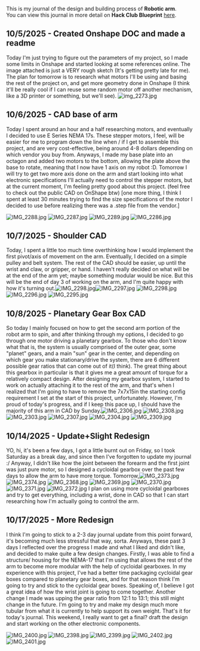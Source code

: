 <!--
  ===================    !!READ THIS NOTICE!!   ====================
  DO NOT edit this file manually. Your changes WILL BE OVERWRITTEN!
  This journal is auto generated and updated by Hack Club Blueprint.
  To edit this file, please edit your journal entries on Blueprint.
  ==================================================================
-->

This is my journal of the design and building process of **Robotic arm**.  
You can view this journal in more detail on **Hack Club Blueprint** [here](https://blueprint.hackclub.com/projects/223).


## 10/5/2025 - Created Onshape DOC and made a readme  

Today I'm just trying to figure out the parameters of my project, so I made some limits in Onshape and started looking at some references online. The image attached is just a VERY rough sketch (It's getting pretty late for me). The plan for tomorrow is to research what motors I'll be using and basing the rest of the project on, and get more geometry done in Onshape (I think it'll be really cool if I can reuse some random motor off another mechanism, like a 3D printer or something, but we'll see).
![img_2273.jpg](https://blueprint.hackclub.com/user-attachments/blobs/redirect/eyJfcmFpbHMiOnsiZGF0YSI6NjcyLCJwdXIiOiJibG9iX2lkIn19--c75bb35ea2407931a879617ea3f7113e83a65106/img_2273.jpg)

  

## 10/6/2025 - CAD base of arm  

Today I spent around an hour and a half researching motors, and eventually I decided to use E Series NEMA 17s. These stepper motors, I feel, will be easier for me to program down the line when / if I get to assemble this project, and are very cost-effective, being around 4-8 dollars depending on which vendor you buy from. Anyways, I made my base plate into an octagon and added two motors to the bottom, allowing the plate above the base to rotate, meaning that I now have 1 axis on my robot :D. Tomorrow I will try to get two more axis done on the arm and start looking into what electronic specifications I'll actually need to control the stepper motors, but at the current moment, I'm feeling pretty good about this project. (feel free to check out the public CAD on OnShape btw) [one more thing, I think I spent at least 30 minutes trying to find the size specifications of the motor I decided to use before realizing there was a .step file from the vendor.]

![IMG_2288.jpg](https://blueprint.hackclub.com/user-attachments/blobs/redirect/eyJfcmFpbHMiOnsiZGF0YSI6ODM4LCJwdXIiOiJibG9iX2lkIn19--77b7f3bcfb9ac5e385844a42bc9a52edaf0c34e9/IMG_2288.jpg)
![IMG_2287.jpg](https://blueprint.hackclub.com/user-attachments/blobs/redirect/eyJfcmFpbHMiOnsiZGF0YSI6ODM3LCJwdXIiOiJibG9iX2lkIn19--339d4d2e7aa067979c351636ffe21135a9c86711/IMG_2287.jpg)
![IMG_2289.jpg](https://blueprint.hackclub.com/user-attachments/blobs/redirect/eyJfcmFpbHMiOnsiZGF0YSI6ODM2LCJwdXIiOiJibG9iX2lkIn19--ab7d5e5a5ecf8f17b17dcfb9d0ad62cf1e1e5307/IMG_2289.jpg)
![IMG_2286.jpg](https://blueprint.hackclub.com/user-attachments/blobs/redirect/eyJfcmFpbHMiOnsiZGF0YSI6ODM1LCJwdXIiOiJibG9iX2lkIn19--e94cbcf5229348624384dad8d1a457dac0b0e732/IMG_2286.jpg)
  

## 10/7/2025 - Shoulder CAD  

Today, I spent a little too much time overthinking how I would implement the first pivot/axis of movement on the arm. Eventually, I decided on a simple pulley and belt system. The rest of the CAD should be easier, up until the wrist and claw, or gripper, or hand. I haven't really decided on what will be at the end of the arm yet; maybe something modular would be nice. But this will be the end of day 3 of working on the arm, and I'm quite happy with how it's turning out.![IMG_2298.jpg](https://blueprint.hackclub.com/user-attachments/blobs/proxy/eyJfcmFpbHMiOnsiZGF0YSI6OTk1LCJwdXIiOiJibG9iX2lkIn19--b6fec1213176a9424f752b1f79300650f6600584/IMG_2298.jpg)![IMG_2297.jpg](/user-attachments/blobs/proxy/eyJfcmFpbHMiOnsiZGF0YSI6OTk5LCJwdXIiOiJibG9iX2lkIn19--9ac1b73e3b63b0f1ba0e619e1a1cbac22bbf68eb/IMG_2297.jpg)
![IMG_2298.jpg](https://blueprint.hackclub.com/user-attachments/blobs/proxy/eyJfcmFpbHMiOnsiZGF0YSI6OTk4LCJwdXIiOiJibG9iX2lkIn19--8e441aa6665b9e3084b3b742f56a709f8c11882a/IMG_2298.jpg)
![IMG_2296.jpg](https://blueprint.hackclub.com/user-attachments/blobs/proxy/eyJfcmFpbHMiOnsiZGF0YSI6OTk3LCJwdXIiOiJibG9iX2lkIn19--4a794f4cf4b4c094fe07fb77bd3b12dab9ee627c/IMG_2296.jpg)
![IMG_2295.jpg](https://blueprint.hackclub.com/user-attachments/blobs/proxy/eyJfcmFpbHMiOnsiZGF0YSI6OTk2LCJwdXIiOiJibG9iX2lkIn19--0e9594bb2978da0b3aa0defb8cddf65b070925e6/IMG_2295.jpg)
  

## 10/8/2025 - Planetary Gear Box CAD  

So today I mainly focused on how to get the second arm portion of the robot arm to spin, and after thinking through my options, I decided to go through one motor driving a planetary gearbox. To those who don't know what that is, the system is usually comprised of the outer gear, some "planet" gears, and a main "sun" gear in the center, and depending on which gear you make stationary/drive the system, there are 6 different possible gear ratios that can come out of it(I think). The great thing about this gearbox in particular is that it gives me a great amount of torque for a relatively compact design. After designing my gearbox system, I started to work on actually attaching it to the rest of the arm, and that's when I realized that I'm going to have to remove the 7x7x15in the starting config requirement I set at the start of this project, unfortunately. However, I'm proud of today's progress, and if I keep this pace up, I should have the majority of this arm in CAD by Sunday.![IMG_2306.jpg](https://blueprint.hackclub.com/user-attachments/blobs/proxy/eyJfcmFpbHMiOnsiZGF0YSI6MTE1MSwicHVyIjoiYmxvYl9pZCJ9fQ==--8460bdf0973c88c2fd42033cfadd977fb5fd5b3a/IMG_2306.jpg)
![IMG_2308.jpg](https://blueprint.hackclub.com/user-attachments/blobs/proxy/eyJfcmFpbHMiOnsiZGF0YSI6MTE1NSwicHVyIjoiYmxvYl9pZCJ9fQ==--64886b0dce5fea8a3cdd3e82689ea6f8a35bd52e/IMG_2308.jpg)
![IMG_2303.jpg](https://blueprint.hackclub.com/user-attachments/blobs/proxy/eyJfcmFpbHMiOnsiZGF0YSI6MTE1MywicHVyIjoiYmxvYl9pZCJ9fQ==--c329c987b4b52557ca94013c1a28e9d41e90e32d/IMG_2303.jpg)
![IMG_2307.jpg](https://blueprint.hackclub.com/user-attachments/blobs/proxy/eyJfcmFpbHMiOnsiZGF0YSI6MTE1NiwicHVyIjoiYmxvYl9pZCJ9fQ==--6470d95ee8ec4269f1396e3d99bd9074d9253a92/IMG_2307.jpg)
![IMG_2304.jpg](https://blueprint.hackclub.com/user-attachments/blobs/proxy/eyJfcmFpbHMiOnsiZGF0YSI6MTE1MiwicHVyIjoiYmxvYl9pZCJ9fQ==--bd750738276d990e846782850a6cc8d3fec39158/IMG_2304.jpg)
![IMG_2309.jpg](https://blueprint.hackclub.com/user-attachments/blobs/proxy/eyJfcmFpbHMiOnsiZGF0YSI6MTE1NCwicHVyIjoiYmxvYl9pZCJ9fQ==--137235c37eaf72ca7800d08d432288fc887e12fe/IMG_2309.jpg)
  

## 10/14/2025 - Update+Slight Redesign  

YO, hi, it's been a few days, I got a little burnt out on Friday, so I took Saturday as a break day, and since then I've forgotten to update my journal :/ Anyway, I didn't like how the joint between the forearm and the first joint was just pure motor, so I designed a cycloidal gearbox over the past few days to allow the arm to have more torque. Tomorrow,![IMG_2373.jpg](https://blueprint.hackclub.com/user-attachments/blobs/proxy/eyJfcmFpbHMiOnsiZGF0YSI6MjI4NiwicHVyIjoiYmxvYl9pZCJ9fQ==--8686d2871169cf1c098f17844f02b286d422ed9b/IMG_2373.jpg)
![IMG_2374.jpg](https://blueprint.hackclub.com/user-attachments/blobs/proxy/eyJfcmFpbHMiOnsiZGF0YSI6MjI4NywicHVyIjoiYmxvYl9pZCJ9fQ==--bf5b53df1e988db76dbbd6c5c3782f6a009d25c5/IMG_2374.jpg)
![IMG_2368.jpg](https://blueprint.hackclub.com/user-attachments/blobs/proxy/eyJfcmFpbHMiOnsiZGF0YSI6MjI4NSwicHVyIjoiYmxvYl9pZCJ9fQ==--57f4b96788811ac198071004eb69655876b3bab1/IMG_2368.jpg)
![IMG_2369.jpg](https://blueprint.hackclub.com/user-attachments/blobs/proxy/eyJfcmFpbHMiOnsiZGF0YSI6MjI4OCwicHVyIjoiYmxvYl9pZCJ9fQ==--7f94be44f925de64e1c2c1a9892c7ed9418ab88b/IMG_2369.jpg)
![IMG_2370.jpg](https://blueprint.hackclub.com/user-attachments/blobs/proxy/eyJfcmFpbHMiOnsiZGF0YSI6MjI4OSwicHVyIjoiYmxvYl9pZCJ9fQ==--f0d79df87847b4bb11aff527518f707cdd16614e/IMG_2370.jpg)
![IMG_2371.jpg](https://blueprint.hackclub.com/user-attachments/blobs/proxy/eyJfcmFpbHMiOnsiZGF0YSI6MjI4MywicHVyIjoiYmxvYl9pZCJ9fQ==--faf4bb68ff5411034c06b84b48e72f343adb01b2/IMG_2371.jpg)
![IMG_2372.jpg](https://blueprint.hackclub.com/user-attachments/blobs/proxy/eyJfcmFpbHMiOnsiZGF0YSI6MjI4NCwicHVyIjoiYmxvYl9pZCJ9fQ==--effc06f730dcf168f4b26bcd1a1e546e680a3ef8/IMG_2372.jpg)
 I plan on using more cycloidal gearboxes and try to get everything, including a wrist, done in CAD so that I can start researching how I'm actually going to control the arm.   

## 10/17/2025 - More Redesign  

I think I'm going to stick to a 2-3 day journal update from this point forward, it's becoming much less stressful that way, sorta. Anyways, these past 3 days I reflected over the progress I made and what I liked and didn't like, and decided to make quite a few design changes. Firstly, I was able to find a structure/ housing for the NEMA-17 that I'm using that allows the rest of the arm to become more modular with the help of cycloidal gearboxes. In my experience with this project, I've had a better time packaging cycloidal gear boxes compared to planetary gear boxes, and for that reason think I'm going to try and stick to the cycloidal gear boxes. Speaking of, I believe I got a great idea of how the wrist joint is going to come together. Another change I made was upping the gear ratio from 12:1 to 13:1; this still might change in the future. I'm going to try and make my design much more tubular from what it is currently to help support its own weight. That's it for today's journal. This weekend, I really want to get a final? draft the design and start working on the other electronic components. 

![IMG_2400.jpg](https://blueprint.hackclub.com/user-attachments/blobs/proxy/eyJfcmFpbHMiOnsiZGF0YSI6Mjg1MCwicHVyIjoiYmxvYl9pZCJ9fQ==--5c3a718899ae2ab1f3647793e5e9171709f82a7b/IMG_2400.jpg)
![IMG_2398.jpg](https://blueprint.hackclub.com/user-attachments/blobs/proxy/eyJfcmFpbHMiOnsiZGF0YSI6Mjg0OCwicHVyIjoiYmxvYl9pZCJ9fQ==--f155aeb25b8b358ef758b1021894e9cb688f844d/IMG_2398.jpg)
![IMG_2399.jpg](https://blueprint.hackclub.com/user-attachments/blobs/proxy/eyJfcmFpbHMiOnsiZGF0YSI6Mjg0OSwicHVyIjoiYmxvYl9pZCJ9fQ==--af147551699aff36147793444b89b124a5dfff3e/IMG_2399.jpg)
![IMG_2402.jpg](https://blueprint.hackclub.com/user-attachments/blobs/proxy/eyJfcmFpbHMiOnsiZGF0YSI6Mjg0NiwicHVyIjoiYmxvYl9pZCJ9fQ==--ca4a80968d1a6651d187631739639a4e4def646a/IMG_2402.jpg)
![IMG_2401.jpg](https://blueprint.hackclub.com/user-attachments/blobs/proxy/eyJfcmFpbHMiOnsiZGF0YSI6Mjg0NywicHVyIjoiYmxvYl9pZCJ9fQ==--c4d3e2ae80b4be6bf4e7a90d4cffaaef130c6b8b/IMG_2401.jpg)
  

